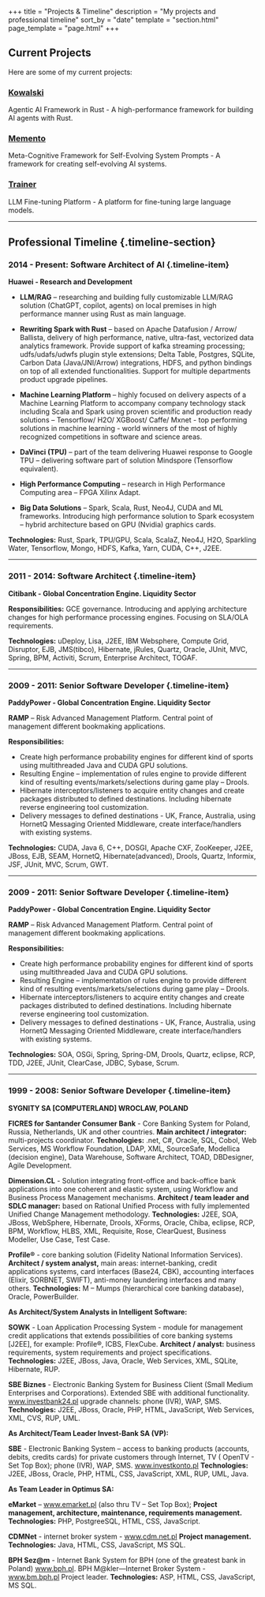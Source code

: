 +++
title = "Projects & Timeline"
description = "My projects and professional timeline"
sort_by = "date"
template = "section.html"
page_template = "page.html"
+++

## Current Projects

Here are some of my current projects:

### [Kowalski](https://github.com/yarenty/kowalski)
Agentic AI Framework in Rust - A high-performance framework for building AI agents with Rust.

### [Memento](https://github.com/yarenty/prompt_learning)
Meta-Cognitive Framework for Self-Evolving System Prompts - A framework for creating self-evolving AI systems.

### [Trainer](https://github.com/yarenty/trainer)
LLM Fine-tuning Platform - A platform for fine-tuning large language models.

---

## Professional Timeline {.timeline-section}

### 2014 - Present: Software Architect of AI {.timeline-item}
**Huawei - Research and Development**

- **LLM/RAG** – researching and building fully customizable LLM/RAG solution (ChatGPT, copilot, agents) on local premises in high performance manner using Rust as main language.

- **Rewriting Spark with Rust** – based on Apache Datafusion / Arrow/ Ballista, delivery of high performance, native, ultra-fast, vectorized data analytics framework. Provide support of kafka streaming processing; udfs/udafs/udwfs plugin style extensions; Delta Table, Postgres, SQLite, Carbon Data (Java/JNI/Arrow) integrations, HDFS, and python bindings on top of all extended functionalities. Support for multiple departments product upgrade pipelines.

- **Machine Learning Platform** – highly focused on delivery aspects of a Machine Learning Platform to accompany company technology stack including Scala and Spark using proven scientific and production ready solutions – Tensorflow/ H2O/ XGBoost/ Caffe/ Mxnet - top performing solutions in machine learning - world winners of the most of highly recognized competitions in software and science areas.

- **DaVinci (TPU)** – part of the team delivering Huawei response to Google TPU – delivering software part of solution Mindspore (Tensorflow equivalent).

- **High Performance Computing** – research in High Performance Computing area – FPGA Xilinx Adapt.

- **Big Data Solutions** – Spark, Scala, Rust, Neo4J, CUDA and ML frameworks. Introducing high performance solution to Spark ecosystem – hybrid architecture based on GPU (Nvidia) graphics cards.

**Technologies:** Rust, Spark, TPU/GPU, Scala, ScalaZ, Neo4J, H2O, Sparkling Water, Tensorflow, Mongo, HDFS, Kafka, Yarn, CUDA, C++, J2EE.

---

### 2011 - 2014: Software Architect {.timeline-item}
**Citibank - Global Concentration Engine. Liquidity Sector**

**Responsibilities:** GCE governance. Introducing and applying architecture changes for high performance processing engines. Focusing on SLA/OLA requirements.

**Technologies:** uDeploy, Lisa, J2EE, IBM Websphere, Compute Grid, Disruptor, EJB, JMS(tibco), Hibernate, jRules, Quartz, Oracle, JUnit, MVC, Spring, BPM, Activiti, Scrum, Enterprise Architect, TOGAF.

---

### 2009 - 2011: Senior Software Developer {.timeline-item}
**PaddyPower - Global Concentration Engine. Liquidity Sector**

**RAMP** – Risk Advanced Management Platform. Central point of management different bookmaking applications.

**Responsibilities:**
- Create high performance probability engines for different kind of sports using multithreaded Java and CUDA GPU solutions.
- Resulting Engine – implementation of rules engine to provide different kind of resulting events/markets/selections during game play – Drools.
- Hibernate interceptors/listeners to acquire entity changes and create packages distributed to defined destinations. Including hibernate reverse engineering tool customization.
- Delivery messages to defined destinations - UK, France, Australia, using HornetQ Messaging Oriented Middleware, create interface/handlers with existing systems.

**Technologies:** CUDA, Java 6, C++, DOSGI, Apache CXF, ZooKeeper, J2EE, JBoss, EJB, SEAM, HornetQ, Hibernate(advanced), Drools, Quartz, Informix, JSF, JUnit, MVC, Scrum, GWT.

---

### 2009 - 2011: Senior Software Developer {.timeline-item}
**PaddyPower - Global Concentration Engine. Liquidity Sector**

**RAMP** – Risk Advanced Management Platform. Central point of management different bookmaking applications.

**Responsibilities:**
- Create high performance probability engines for different kind of sports using multithreaded Java and CUDA GPU solutions.
- Resulting Engine – implementation of rules engine to provide different kind of resulting events/markets/selections during game play – Drools.
- Hibernate interceptors/listeners to acquire entity changes and create packages distributed to defined destinations. Including hibernate reverse engineering tool customization.
- Delivery messages to defined destinations - UK, France, Australia, using HornetQ Messaging Oriented Middleware, create interface/handlers with existing systems.

**Technologies:** SOA, OSGi, Spring, Spring-DM, Drools, Quartz, eclipse, RCP, TDD, J2EE, JUnit, ClearCase, JDBC, Sybase, Scrum.

---

### 1999 - 2008: Senior Software Developer {.timeline-item}
**SYGNITY SA [COMPUTERLAND] WROCLAW, POLAND**

**FICRES for Santander Consumer Bank** - Core Banking System for Poland, Russia, Netherlands, UK and other countries.
**Main architect / integrator:** multi-projects coordinator.
**Technologies:** .net, C#, Oracle, SQL, Cobol, Web Services, MS Workflow Foundation, LDAP, XML, SourceSafe, Modellica (decision engine), Data Warehouse, Software Architect, TOAD, DBDesigner, Agile Development.

**Dimension.CL** - Solution integrating front-office and back-office bank applications into one coherent and elastic system, using Workflow and Business Process Management mechanisms.
**Architect / team leader and SDLC manager:** based on Rational Unified Process with fully implemented Unified Change Management methodology.
**Technologies:** J2EE, SOA, JBoss, WebSphere, Hibernate, Drools, XForms, Oracle, Chiba, eclipse, RCP, BPM, Workflow, HLBS, XML, Requisite, Rose, ClearQuest, Business Modeller, Use Case, Test Case.

**Profile®** - core banking solution (Fidelity National Information Services).
**Architect / system analyst,** main areas: internet-banking, credit applications systems, card interfaces (Base24, CBK), accounting interfaces (Elixir, SORBNET, SWIFT), anti-money laundering interfaces and many others.
**Technologies:** M – Mumps (hierarchical core banking database), Oracle, PowerBuilder.

**As Architect/System Analysts in Intelligent Software:**

**SOWK** - Loan Application Processing System - module for management credit applications that extends possibilities of core banking systems [J2EE], for example: Profile®, ICBS, FlexCube.
**Architect / analyst:** business requirements, system requirements and project specifications.
**Technologies:** J2EE, JBoss, Java, Oracle, Web Services, XML, SQLite, Hibernate, RUP.

**SBE Biznes** - Electronic Banking System for Business Client (Small Medium Enterprises and Corporations). Extended SBE with additional functionality. www.investbank24.pl upgrade channels: phone (IVR), WAP, SMS.
**Technologies:** J2EE, JBoss, Oracle, PHP, HTML, JavaScript, Web Services, XML, CVS, RUP, UML.

**As Architect/Team Leader Invest-Bank SA (VP):**

**SBE** - Electronic Banking System – access to banking products (accounts, debits, credits cards) for private customers through Internet, TV ( OpenTV - Set Top Box); phone (IVR), WAP, SMS. www.investkonto.pl
**Technologies:** J2EE, JBoss, Oracle, PHP, HTML, CSS, JavaScript, XML, RUP, UML, Java.

**As Team Leader in Optimus SA:**

**eMarket** – www.emarket.pl (also thru TV – Set Top Box);
**Project management, architecture, maintenance, requirements management.**
**Technologies:** PHP, PostgreeSQL, HTML, CSS, JavaScript.

**CDMNet** - internet broker system - www.cdm.net.pl
**Project management.**
**Technologies:** Java, HTML, CSS, JavaScript, MS SQL.

**BPH Sez@m** - Internet Bank System for BPH (one of the greatest bank in Poland) www.bph.pl. BPH M@kler—Internet Broker System - www.bm.bph.pl Project leader.
**Technologies:** ASP, HTML, CSS, JavaScript, MS SQL.